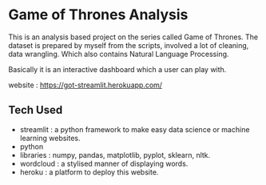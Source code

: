 # Game of Thrones Analysis

This is an analysis based project on the series called Game of Thrones. The dataset is prepared by myself from the scripts, involved a lot of cleaning, data wrangling. Which also contains Natural Language Processing.

Basically it is an interactive dashboard which a user can play with.

website : https://got-streamlit.herokuapp.com/

## Tech Used 

- streamlit : a python framework to make easy data science or machine learning websites.
- python
- libraries : numpy, pandas, matplotlib, pyplot, sklearn, nltk.
- wordcloud : a stylised manner of displaying words.
- heroku : a platform to deploy this website.
